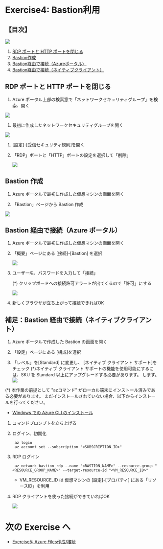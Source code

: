 # Exercise4: Bastion利用

## 【目次】

![](images/ex04-0000-bastion.png)

1. [RDP ポートと HTTP ポートを閉じる](#rdpポートとhttpポートを閉じる)
1. [Bastion作成](#bastion作成)
1. [Bastion経由で接続（Azureポータル）](#bastion経由で接続azureポータル)
1. [Bastion経由で接続（ネイティブクライアント）](#bastion経由で接続ネイティブクライアント)


## RDP ポートと HTTP ポートを閉じる

1. Azure ポータル上部の検索窓で「ネットワークセキュリティグループ」を検索、開く

![](images/ex04-0001.png)

1. 最初に作成したネットワークセキュリティグループを開く

![](images/ex04-0002.png)

1. [設定]-[受信セキュリティ規則]を開く

1. 「RDP」ポートと「HTTP」ポートの設定を選択して「削除」

    ![](images/ex04-0003.png)


## Bastion 作成

1. Azure ポータルで最初に作成した仮想マシンの画面を開く

1. 「Bastion」ページから Bastion 作成

![](images/ex04-0006.png)


## Bastion 経由で接続（Azure ポータル）

1. Azure ポータルで最初に作成した仮想マシンの画面を開く

1. 「概要」ページにある [接続]-[Bastion] を選択

    ![](images/ex04-0009.png)

1. ユーザー名、パスワードを入力して「接続」

    (*) クリップボードへの接続許可アラートが出てくるので「許可」にする

    ![](images/ex04-0010.png)

1. 新しくブラウザが立ち上がって接続できればOK


## 補足：Bastion 経由で接続（ネイティブクライアント）

1. Azure ポータルで作成した Bastion の画面を開く

1. 「設定」ページにある [構成]を選択

1. 「レベル」を[Standard] に変更し、 [ネイティブ クライアント サポート]をチェック
(*)ネイティブ クライアント サポートの機能を使用可能にするには、SKU を Standard 以上にアップグレードする必要があります。
します。
    ![](images/ex04-0012.png)

(*) 本作業の前提として "azコマンド" がローカル端末にインストール済みである必要があります。
まだインストールされていない場合、以下からインストールを行ってください。

* [Windows での Azure CLI のインストール](https://learn.microsoft.com/ja-jp/cli/azure/install-azure-cli-windows?tabs=azure-cli)

1. コマンドプロンプトを立ち上げる

1. ログイン、初期化

        az login
        az account set --subscription "<SUBSCRIPTION_ID>"

1. RDP ログイン

        az network bastion rdp --name "<BASTION_NAME>" --resource-group "<RESOURCE_GROUP_NAME>" --target-resource-id "<VM_RESOURCE_ID>"

    * VM_RESOURCE_ID は 仮想マシンの [設定]-[プロパティ] にある「リソースID」を利用

1. RDP クライアントを使った接続ができていればOK

    ![](images/ex04-0011.png)

# 次の Exercise へ

* [Exercise5: Azure Files作成/接続](exercise05.md)